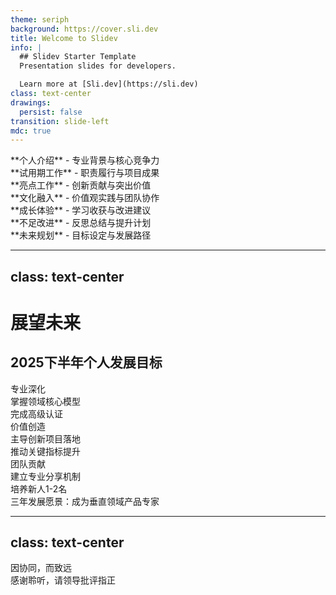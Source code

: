 ```yaml
---
theme: seriph
background: https://cover.sli.dev
title: Welcome to Slidev
info: |
  ## Slidev Starter Template
  Presentation slides for developers.

  Learn more at [Sli.dev](https://sli.dev)
class: text-center
drawings:
  persist: false
transition: slide-left
mdc: true
---
```


<div class="mt-10 text-left">
  <div class="flex items-center mb-4">
    <carbon:user-avatar class="text-blue-400 mr-3 text-xl"/>
    **个人介绍** - 专业背景与核心竞争力
  </div>

  <div class="flex items-center mb-4">
    <carbon:task-complete class="text-green-400 mr-3 text-xl"/>
    **试用期工作** - 职责履行与项目成果
  </div>

  <div class="flex items-center mb-4">
    <carbon:idea class="text-yellow-400 mr-3 text-xl"/>
    **亮点工作** - 创新贡献与突出价值
  </div>

  <div class="flex items-center mb-4">
    <carbon:collaborate class="text-purple-400 mr-3 text-xl"/>
    **文化融入** - 价值观实践与团队协作
  </div>

  <div class="flex items-center mb-4">
    <carbon:growth class="text-teal-400 mr-3 text-xl"/>
    **成长体验** - 学习收获与改进建议
  </div>

  <div class="flex items-center mb-4">
    <carbon:improve-relevance class="text-orange-400 mr-3 text-xl"/>
    **不足改进** - 反思总结与提升计划
  </div>

  <div class="flex items-center">
    <carbon:roadmap class="text-pink-400 mr-3 text-xl"/>
    **未来规划** - 目标设定与发展路径
  </div>
</div>

---
class: text-center
---

<SeeyonIcon />

# 展望未来
## 2025下半年个人发展目标

<div class="grid grid-cols-3 gap-6 mt-16">
  <div v-click class="p-5 bg-gray-900 rounded-xl">
    <carbon:skill-level-advanced class="text-4xl text-blue-400 mb-3"/>
    <div class="text-xl">专业深化</div>
    <div class="text-sm mt-2">掌握领域核心模型<br>完成高级认证</div>
  </div>

  <div v-click class="p-5 bg-gray-900 rounded-xl">
    <carbon:collaborate class="text-4xl text-green-400 mb-3"/>
    <div class="text-xl">价值创造</div>
    <div class="text-sm mt-2">主导创新项目落地<br>推动关键指标提升</div>
  </div>

  <div v-click class="p-5 bg-gray-900 rounded-xl">
    <carbon:network-4 class="text-4xl text-purple-400 mb-3"/>
    <div class="text-xl">团队贡献</div>
    <div class="text-sm mt-2">建立专业分享机制<br>培养新人1-2名</div>
  </div>
</div>

<div v-click class="mt-16 text-2xl">
<carbon:rocket class="inline-block align-middle"/>
三年发展愿景：<span class="text-yellow-300">成为垂直领域产品专家</span>
</div>

---
class: text-center
---

<SeeyonIcon />

<div class="h-full flex flex-col items-center justify-center">
  <div class="text-5xl font-bold mb-6">
    <span class="text-transparent bg-clip-text bg-gradient-to-r from-blue-400 to-purple-500">
      因协同，而致远
    </span>
  </div>

  <div class="text-2xl op-80 mt-8">
    感谢聆听，请领导批评指正
  </div>
</div>
